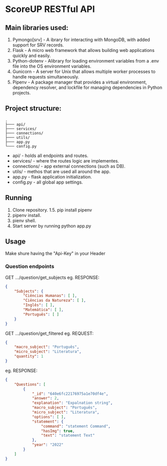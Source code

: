 # ScoreUP RESTful API 
## Main libraries used:
1. Pymongo[srv] - A ibrary for interacting with MongoDB, with added support for SRV records.
2. Flask - A micro web framework that allows building web applications quickly and easily.
3. Python-dotenv - Alibrary for loading environment variables from a .env file into the OS environment variables.
4. Gunicorn - A server for Unix that allows multiple worker processes to handle requests simultaneously.
5. Pipenv - A package manager that provides a virtual environment, dependency resolver, and lockfile for managing dependencies in Python projects.

## Project structure:
```
.
├─── api/
├─── services/
├─── connections/
├─── utils/
├─── app.py
└─── config.py
```

* api/ - holds all endpoints and routes.
* services/ - where the routes logic are implementes.
* connections/ - app external connections (such as DB).
* utils/ - methos that are used all around the app.
* app.py - flask application initialization.
* config.py - all global app settings.

## Running 
1. Clone repository.
    1.5. pip install pipenv
2. pipenv install.
3. pienv shell.
4. Start server by running python app.py

## Usage
Make shure having the "Api-Key" in your Header
### Question endpoints
GET .../question/get_subjects
eg. RESPONSE:
```json
{
    "Subjects": {
        "Ciências Humanas": [ ],
        "Ciências da Natureza": [ ],
        "Inglês": [ ],
        "Matemática": [ ],
        "Português": [ ]
    }
}
```
GET .../question/get_filtered
eg. REQUEST:
```json
{
    "macro_subject": "Português",
    "micro_subject": "Literatura",
    "quantity": 1
}
```
eg. RESPONSE:
```json
{
    "Questions": [
        {
            "_id": "640e6fc22176975a1e70df4e",
            "answer": 2,
            "explanation": "Expalnation string",
            "macro_subject": "Português",
            "micro_subject": "Literatura",
            "options": [ ],
            "statement": {
                "command": "statement Command",
                "hasImg": true,
                "text": "statement Text"
            },
            "year": "2022"
        }
    ]
}
```